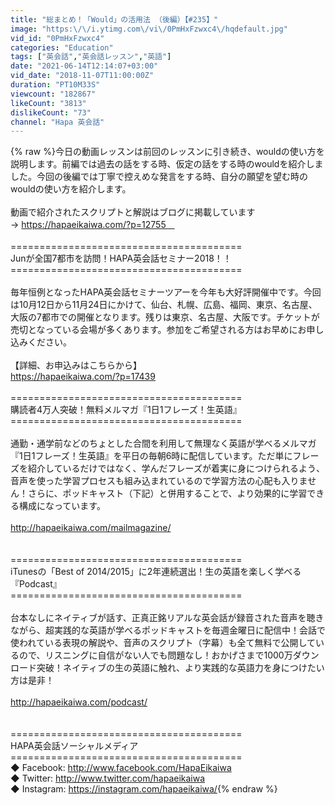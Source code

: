 ```yaml
---
title: "総まとめ！「Would」の活用法 （後編）【#235】"
image: "https:\/\/i.ytimg.com\/vi\/0PmHxFzwxc4\/hqdefault.jpg"
vid_id: "0PmHxFzwxc4"
categories: "Education"
tags: ["英会話","英会話レッスン","英語"]
date: "2021-06-14T12:14:07+03:00"
vid_date: "2018-11-07T11:00:00Z"
duration: "PT10M33S"
viewcount: "182867"
likeCount: "3813"
dislikeCount: "73"
channel: "Hapa 英会話"
---
```

{% raw %}今日の動画レッスンは前回のレッスンに引き続き、wouldの使い方を説明します。前編では過去の話をする時、仮定の話をする時のwouldを紹介しました。今回の後編では丁寧で控えめな発言をする時、自分の願望を望む時のwouldの使い方を紹介します。<br /><br />動画で紹介されたスクリプトと解説はブログに掲載しています<br />→ <a rel="nofollow" target="blank" href="https://hapaeikaiwa.com/?p=12755　">https://hapaeikaiwa.com/?p=12755　</a><br /><br />========================================<br />Junが全国7都市を訪問！HAPA英会話セミナー2018！！<br />========================================<br /><br />毎年恒例となったHAPA英会話セミナーツアーを今年も大好評開催中です。今回は10月12日から11月24日にかけて、仙台、札幌、広島、福岡、東京、名古屋、大阪の7都市での開催となります。残りは東京、名古屋、大阪です。チケットが売切となっている会場が多くあります。参加をご希望される方はお早めにお申し込みください。<br /><br />【詳細、お申込みはこちらから】<br /><a rel="nofollow" target="blank" href="https://hapaeikaiwa.com/?p=17439">https://hapaeikaiwa.com/?p=17439</a><br /><br />========================================<br />購読者4万人突破！無料メルマガ『1日1フレーズ！生英語』<br />========================================<br /><br />通勤・通学前などのちょとした合間を利用して無理なく英語が学べるメルマガ『1日1フレーズ！生英語』を平日の毎朝6時に配信しています。ただ単にフレーズを紹介しているだけではなく、学んだフレーズが着実に身につけられるよう、音声を使った学習プロセスも組み込まれているので学習方法の心配も入りません！さらに、ポッドキャスト（下記）と併用することで、より効果的に学習できる構成になっています。<br /><br /><a rel="nofollow" target="blank" href="http://hapaeikaiwa.com/mailmagazine/">http://hapaeikaiwa.com/mailmagazine/</a><br /><br /><br />========================================<br />iTunesの「Best of 2014/2015」に2年連続選出！生の英語を楽しく学べる『Podcast』<br />========================================<br /><br />台本なしにネイティブが話す、正真正銘リアルな英会話が録音された音声を聴きながら、超実践的な英語が学べるポッドキャストを毎週金曜日に配信中！会話で使われている表現の解説や、音声のスクリプト（字幕）も全て無料で公開しているので、リスニングに自信がない人でも問題なし！おかげさまで1000万ダウンロード突破！ネイティブの生の英語に触れ、より実践的な英語力を身につけたい方は是非！<br /><br /><a rel="nofollow" target="blank" href="http://hapaeikaiwa.com/podcast/">http://hapaeikaiwa.com/podcast/</a><br /><br /><br />========================================<br />HAPA英会話ソーシャルメディア<br />========================================<br />◆ Facebook: <a rel="nofollow" target="blank" href="http://www.facebook.com/HapaEikaiwa">http://www.facebook.com/HapaEikaiwa</a><br />◆ Twitter: <a rel="nofollow" target="blank" href="http://www.twitter.com/hapaeikaiwa">http://www.twitter.com/hapaeikaiwa</a><br />◆ Instagram: <a rel="nofollow" target="blank" href="https://instagram.com/hapaeikaiwa/">https://instagram.com/hapaeikaiwa/</a>{% endraw %}
